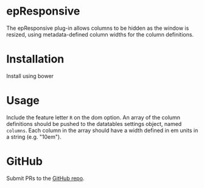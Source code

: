 # epResponsive

The epResponsive plug-in allows columns to be hidden as the window is resized, using metadata-defined column widths for the column definitions.

# Installation

Install using bower

# Usage

Include the feature letter `R` on the dom option. An array of the column definitions should be pushed to the datatables settings object, named `columns`. Each column in the array should
have a width defined in em units in a string (e.g. "10em").

# GitHub

Submit PRs to the [GitHub repo](https://github.com/eikospartners/datatables-epResponsive).